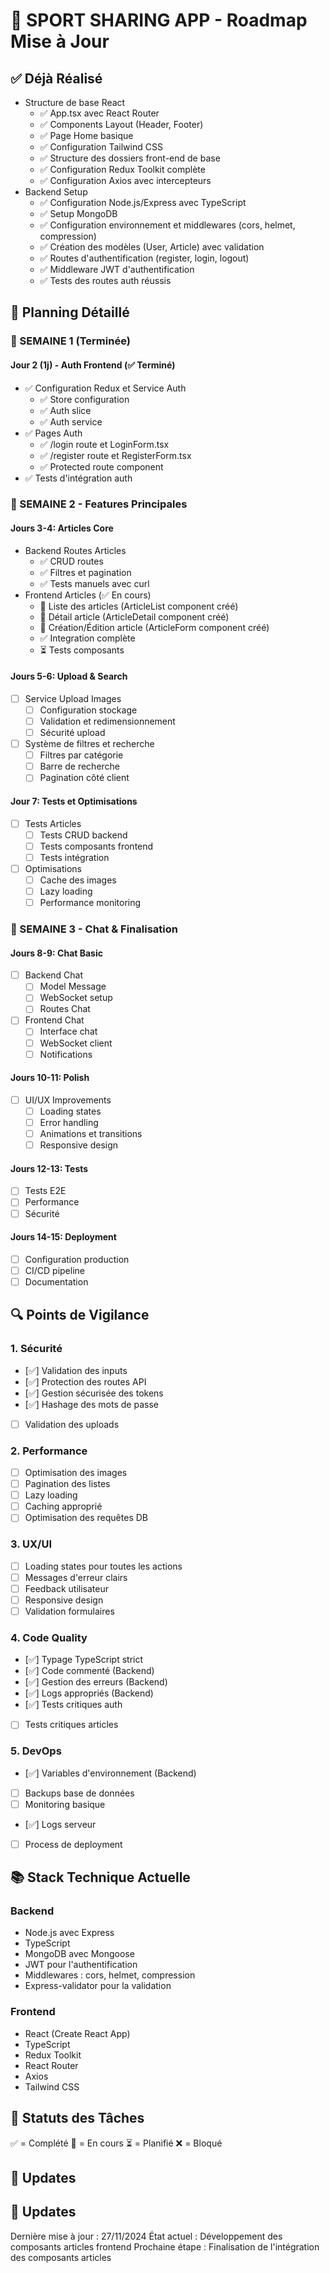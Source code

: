 # 🚀 SPORT SHARING APP - Roadmap Mise à Jour

## ✅ Déjà Réalisé
- Structure de base React
  - ✅ App.tsx avec React Router
  - ✅ Components Layout (Header, Footer)
  - ✅ Page Home basique
  - ✅ Configuration Tailwind CSS
  - ✅ Structure des dossiers front-end de base
  - ✅ Configuration Redux Toolkit complète
  - ✅ Configuration Axios avec intercepteurs
- Backend Setup
  - ✅ Configuration Node.js/Express avec TypeScript
  - ✅ Setup MongoDB
  - ✅ Configuration environnement et middlewares (cors, helmet, compression)
  - ✅ Création des modèles (User, Article) avec validation
  - ✅ Routes d'authentification (register, login, logout)
  - ✅ Middleware JWT d'authentification
  - ✅ Tests des routes auth réussis

## 📅 Planning Détaillé

### 🎯 SEMAINE 1 (Terminée)

#### Jour 2 (1j) - Auth Frontend (✅ Terminé)
- ✅ Configuration Redux et Service Auth
  - ✅ Store configuration
  - ✅ Auth slice
  - ✅ Auth service
- ✅ Pages Auth
  - ✅ /login route et LoginForm.tsx
  - ✅ /register route et RegisterForm.tsx
  - ✅ Protected route component
- ✅ Tests d'intégration auth

### 🎯 SEMAINE 2 - Features Principales

#### Jours 3-4: Articles Core
- Backend Routes Articles
  - ✅ CRUD routes
  - ✅ Filtres et pagination
  - ✅ Tests manuels avec curl
- Frontend Articles (✅ En cours)
  - 🔄 Liste des articles (ArticleList component créé)
  - 🔄 Détail article (ArticleDetail component créé)
  - 🔄 Création/Édition article (ArticleForm component créé)
  - ✅ Integration complète
  - ⏳ Tests composants

#### Jours 5-6: Upload & Search
- [ ] Service Upload Images
  - [ ] Configuration stockage
  - [ ] Validation et redimensionnement
  - [ ] Sécurité upload
- [ ] Système de filtres et recherche
  - [ ] Filtres par catégorie
  - [ ] Barre de recherche
  - [ ] Pagination côté client

#### Jour 7: Tests et Optimisations
- [ ] Tests Articles
  - [ ] Tests CRUD backend
  - [ ] Tests composants frontend
  - [ ] Tests intégration
- [ ] Optimisations
  - [ ] Cache des images
  - [ ] Lazy loading
  - [ ] Performance monitoring

### 🎯 SEMAINE 3 - Chat & Finalisation

#### Jours 8-9: Chat Basic
- [ ] Backend Chat
  - [ ] Model Message
  - [ ] WebSocket setup
  - [ ] Routes Chat
- [ ] Frontend Chat
  - [ ] Interface chat
  - [ ] WebSocket client
  - [ ] Notifications

#### Jours 10-11: Polish
- [ ] UI/UX Improvements
  - [ ] Loading states
  - [ ] Error handling
  - [ ] Animations et transitions
  - [ ] Responsive design

#### Jours 12-13: Tests
- [ ] Tests E2E
- [ ] Performance
- [ ] Sécurité

#### Jours 14-15: Deployment
- [ ] Configuration production
- [ ] CI/CD pipeline
- [ ] Documentation

## 🔍 Points de Vigilance

### 1. Sécurité
- [✅] Validation des inputs
- [✅] Protection des routes API
- [✅] Gestion sécurisée des tokens
- [✅] Hashage des mots de passe
- [ ] Validation des uploads

### 2. Performance
- [ ] Optimisation des images
- [ ] Pagination des listes
- [ ] Lazy loading
- [ ] Caching approprié
- [ ] Optimisation des requêtes DB

### 3. UX/UI
- [ ] Loading states pour toutes les actions
- [ ] Messages d'erreur clairs
- [ ] Feedback utilisateur
- [ ] Responsive design
- [ ] Validation formulaires

### 4. Code Quality
- [✅] Typage TypeScript strict
- [✅] Code commenté (Backend)
- [✅] Gestion des erreurs (Backend)
- [✅] Logs appropriés (Backend)
- [✅] Tests critiques auth
- [ ] Tests critiques articles

### 5. DevOps
- [✅] Variables d'environnement (Backend)
- [ ] Backups base de données
- [ ] Monitoring basique
- [✅] Logs serveur
- [ ] Process de deployment

## 📚 Stack Technique Actuelle

### Backend
- Node.js avec Express
- TypeScript
- MongoDB avec Mongoose
- JWT pour l'authentification
- Middlewares : cors, helmet, compression
- Express-validator pour la validation

### Frontend
- React (Create React App)
- TypeScript
- Redux Toolkit
- React Router
- Axios
- Tailwind CSS

## 📝 Statuts des Tâches
✅ = Complété
🔄 = En cours
⏳ = Planifié
❌ = Bloqué

## 🔄 Updates
## 🔄 Updates
Dernière mise à jour : 27/11/2024
État actuel : Développement des composants articles frontend
Prochaine étape : Finalisation de l'intégration des composants articles